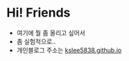# Hi! Friends
- 여기에 뭘 좀 올리고 싶어서
- 좀 실험적으로..    
- 개인블로그 주소는 [kslee5838.github.io](https://kslee5838.github.io/)   
